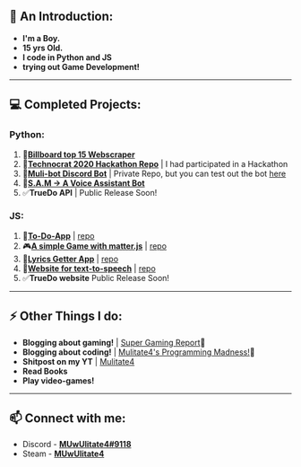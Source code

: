 ## 👋 An Introduction:
- **I'm a Boy.**
- **15 yrs Old.**
- **I code in Python and JS**
- **trying out Game Development!**

----
## 💻 Completed Projects:
### Python:
  1. 🎵[**Billboard top 15 Webscraper**](https://github.com/mulitate4/scripts_Web-Scrapers/blob/master/BillBoard_Top15.py)
  2. 🤔[**Technocrat 2020 Hackathon Repo**](https://github.com/mulitate4/hackathon_Technocrat-2020) | I had participated in a Hackathon
  3. 🤖[**Muli-bot Discord Bot**](https://discord.gg/9CBrq6D) | Private Repo, but you can test out the bot [here](https://discord.gg/9CBrq6D)
  4. 🤖[**S.A.M -> A Voice Assistant Bot**](https://github.com/mulitate4/S.A.M)
  5. ✅**TrueDo API** | Public Release Soon!

### JS:
  1. 📜[**To-Do-App**](https://mulitate4.github.io/webapp_To-Do/) | [repo](https://github.com/mulitate4/webapp_To-Do)
  2. 🎮[**A simple Game with matter.js**](https://mulitate4.github.io/webapp_Slingshot-Game/) | [repo](https://github.com/mulitate4/webapp_Slingshot-Game)
  3. 🎵[**Lyrics Getter App**](https://mulitate4.github.io/webapp_Lyricist/) | [repo](https://github.com/mulitate4/webapp_Lyricist)
  4. 📢[**Website for text-to-speech**](https://mulitate4.github.io/webapp_Lyricist/) | [repo](https://github.com/mulitate4/webapp_TTShare)
  5. ✅**TrueDo website** Public Release Soon!
 
----
## ⚡ Other Things I do:
- **Blogging about gaming!** | [Super Gaming Report](https://www.supergamingreport.com)📰
- **Blogging about coding!** | [Mulitate4's Programming Madness!](https://mulitate4.hashnode.dev/)📰
- **Shitpost on my YT**  | [Mulitate4](https://www.youtube.com/channel/UCGw8gbp8FZ1J_FaL_w1rHPQ)
- **Read Books**
- **Play video-games!**

----
## 📫 Connect with me: 
- Discord - [**MUwUlitate4#9118**](https://discord.bio/p/mulitate4)
- Steam - [**MUwUlitate4**](https://steamcommunity.com/id/muwulitate4/)
